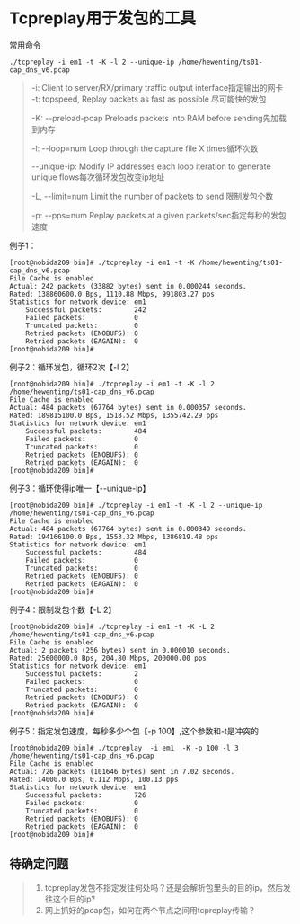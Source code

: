 # Tcpreplay用于发包的工具

常用命令

```
./tcpreplay -i em1 -t -K -l 2 --unique-ip /home/hewenting/ts01-cap_dns_v6.pcap
```

> -i:  Client to server/RX/primary traffic output interface指定输出的网卡  
> -t: topspeed, Replay packets as fast as possible 尽可能快的发包
>
> -K: --preload-pcap         Preloads packets into RAM before sending先加载到内存
>
> -l: --loop=num             Loop through the capture file X times循环次数
>
> --unique-ip:  Modify IP addresses each loop iteration to generate unique flows每次循环发包改变ip地址
>
> -L, --limit=num            Limit the number of packets to send 限制发包个数
>
> -p: --pps=num              Replay packets at a given packets/sec指定每秒的发包速度

例子1：

```
[root@nobida209 bin]# ./tcpreplay -i em1 -t -K /home/hewenting/ts01-cap_dns_v6.pcap
File Cache is enabled
Actual: 242 packets (33882 bytes) sent in 0.000244 seconds.
Rated: 138860600.0 Bps, 1110.88 Mbps, 991803.27 pps
Statistics for network device: em1
    Successful packets:        242
    Failed packets:            0
    Truncated packets:         0
    Retried packets (ENOBUFS): 0
    Retried packets (EAGAIN):  0
[root@nobida209 bin]#
```

例子2：循环发包，循环2次【-l 2】

```
[root@nobida209 bin]# ./tcpreplay -i em1 -t -K -l 2 /home/hewenting/ts01-cap_dns_v6.pcap
File Cache is enabled
Actual: 484 packets (67764 bytes) sent in 0.000357 seconds.
Rated: 189815100.0 Bps, 1518.52 Mbps, 1355742.29 pps
Statistics for network device: em1
    Successful packets:        484
    Failed packets:            0
    Truncated packets:         0
    Retried packets (ENOBUFS): 0
    Retried packets (EAGAIN):  0
[root@nobida209 bin]#
```

例子3：循环使得ip唯一【--unique-ip】

```
[root@nobida209 bin]# ./tcpreplay -i em1 -t -K -l 2 --unique-ip /home/hewenting/ts01-cap_dns_v6.pcap
File Cache is enabled
Actual: 484 packets (67764 bytes) sent in 0.000349 seconds.
Rated: 194166100.0 Bps, 1553.32 Mbps, 1386819.48 pps
Statistics for network device: em1
    Successful packets:        484
    Failed packets:            0
    Truncated packets:         0
    Retried packets (ENOBUFS): 0
    Retried packets (EAGAIN):  0
[root@nobida209 bin]#
```

例子4：限制发包个数【-L 2】

```
[root@nobida209 bin]# ./tcpreplay -i em1 -t -K -L 2  /home/hewenting/ts01-cap_dns_v6.pcap
File Cache is enabled
Actual: 2 packets (256 bytes) sent in 0.000010 seconds.
Rated: 25600000.0 Bps, 204.80 Mbps, 200000.00 pps
Statistics for network device: em1
    Successful packets:        2
    Failed packets:            0
    Truncated packets:         0
    Retried packets (ENOBUFS): 0
    Retried packets (EAGAIN):  0
[root@nobida209 bin]#
```

例子5：指定发包速度，每秒多少个包【-p 100】,这个参数和-t是冲突的

```
[root@nobida209 bin]# ./tcpreplay  -i em1  -K -p 100 -l 3  /home/hewenting/ts01-cap_dns_v6.pcap
File Cache is enabled
Actual: 726 packets (101646 bytes) sent in 7.02 seconds.
Rated: 14000.0 Bps, 0.112 Mbps, 100.13 pps
Statistics for network device: em1
	Successful packets:        726
	Failed packets:            0
	Truncated packets:         0
	Retried packets (ENOBUFS): 0
	Retried packets (EAGAIN):  0
[root@nobida209 bin]#
```

## 待确定问题

> 1. tcpreplay发包不指定发往何处吗？还是会解析包里头的目的ip，然后发往这个目的ip?
> 2. 网上抓好的pcap包，如何在两个节点之间用tcpreplay传输？



